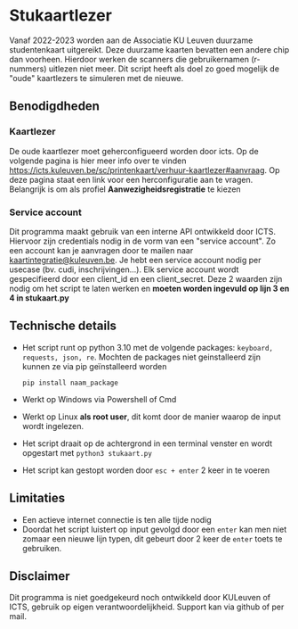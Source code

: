 # Stukaartlezer
Vanaf 2022-2023 worden aan de Associatie KU Leuven duurzame studentenkaart
uitgereikt. Deze duurzame kaarten bevatten een andere chip dan voorheen. Hierdoor werken de scanners die gebruikernamen (r-nummers) uitlezen niet meer. Dit script heeft als doel zo goed mogelijk de "oude" kaartlezers te simuleren met de nieuwe.

## Benodigdheden

### Kaartlezer

De oude kaartlezer moet geherconfigueerd worden door icts. Op de volgende pagina is hier meer info over te vinden https://icts.kuleuven.be/sc/printenkaart/verhuur-kaartlezer#aanvraag. Op deze pagina staat een link voor een herconfiguratie aan te vragen. Belangrijk is om als profiel **Aanwezigheidsregistratie** te kiezen

### Service account

Dit programma maakt gebruik van een interne API ontwikkeld door ICTS. Hiervoor zijn credentials nodig in de vorm van een "service account". Zo een account kan je aanvragen door te mailen naar [kaartintegratie@kuleuven.be](mailto:kaartintegratie@kuleuven.be). Je hebt een service account nodig per usecase (bv. cudi, inschrijvingen...).
Elk service account wordt gespecifieerd door een client_id en een client_secret. Deze 2 waarden zijn nodig om het script te laten werken en **moeten worden ingevuld op lijn 3 en 4 in stukaart.py**

## Technische details

- Het script runt op python 3.10 met de volgende packages: `keyboard, requests, json, re`. Mochten de packages niet geinstalleerd zijn kunnen ze via pip geïnstalleerd worden

	`pip install naam_package`

- Werkt op Windows via Powershell of Cmd

- Werkt op Linux **als root user**, dit komt door de manier waarop de input wordt ingelezen.

- Het script draait op de achtergrond in een terminal venster en wordt opgestart met `python3 stukaart.py`
- Het script kan gestopt worden door `esc + enter` 2 keer in te voeren

## Limitaties

- Een actieve internet connectie is ten alle tijde nodig
- Doordat het script luistert op input gevolgd door een `enter` kan men niet zomaar een nieuwe lijn typen, dit gebeurt door 2 keer de `enter` toets te gebruiken.

## Disclaimer

Dit programma is niet goedgekeurd noch ontwikkeld door KULeuven of ICTS, gebruik op eigen verantwoordelijkheid. Support kan via github of per mail.